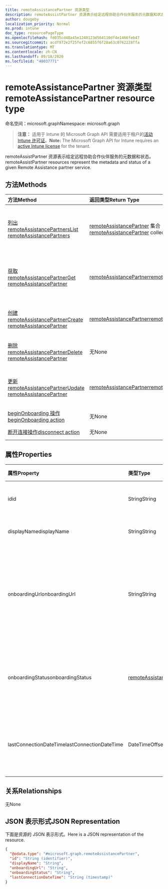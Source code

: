 ```yaml
---
title: remoteAssistancePartner 资源类型
description: remoteAssistPartner 资源表示给定远程协助合作伙伴服务的元数据和状态。
author: dougeby
localization_priority: Normal
ms.prod: intune
doc_type: resourcePageType
ms.openlocfilehash: fd035cd48a45e1240123d564110df4e1466feb47
ms.sourcegitcommit: acdf972e2f25fef2c6855f6f28a63c0762228ffa
ms.translationtype: MT
ms.contentlocale: zh-CN
ms.lasthandoff: 09/18/2020
ms.locfileid: "48037771"
---
```

# <a name="remoteassistancepartner-resource-type"></a><span data-ttu-id="46e44-103">remoteAssistancePartner 资源类型</span><span class="sxs-lookup"><span data-stu-id="46e44-103">remoteAssistancePartner resource type</span></span>

<span data-ttu-id="46e44-104">命名空间：microsoft.graph</span><span class="sxs-lookup"><span data-stu-id="46e44-104">Namespace: microsoft.graph</span></span>

> <span data-ttu-id="46e44-105">**注意：** 适用于 Intune 的 Microsoft Graph API 需要适用于租户的[活动 Intune 许可证](https://go.microsoft.com/fwlink/?linkid=839381)。</span><span class="sxs-lookup"><span data-stu-id="46e44-105">**Note:** The Microsoft Graph API for Intune requires an [active Intune license](https://go.microsoft.com/fwlink/?linkid=839381) for the tenant.</span></span>

<span data-ttu-id="46e44-106">remoteAssistPartner 资源表示给定远程协助合作伙伴服务的元数据和状态。</span><span class="sxs-lookup"><span data-stu-id="46e44-106">remoteAssistPartner resources represent the metadata and status of a given Remote Assistance partner service.</span></span>

## <a name="methods"></a><span data-ttu-id="46e44-107">方法</span><span class="sxs-lookup"><span data-stu-id="46e44-107">Methods</span></span>
|<span data-ttu-id="46e44-108">方法</span><span class="sxs-lookup"><span data-stu-id="46e44-108">Method</span></span>|<span data-ttu-id="46e44-109">返回类型</span><span class="sxs-lookup"><span data-stu-id="46e44-109">Return Type</span></span>|<span data-ttu-id="46e44-110">说明</span><span class="sxs-lookup"><span data-stu-id="46e44-110">Description</span></span>|
|:---|:---|:---|
|[<span data-ttu-id="46e44-111">列出 remoteAssistancePartners</span><span class="sxs-lookup"><span data-stu-id="46e44-111">List remoteAssistancePartners</span></span>](../api/intune-remoteassistance-remoteassistancepartner-list.md)|<span data-ttu-id="46e44-112">[remoteAssistancePartner](../resources/intune-remoteassistance-remoteassistancepartner.md) 集合</span><span class="sxs-lookup"><span data-stu-id="46e44-112">[remoteAssistancePartner](../resources/intune-remoteassistance-remoteassistancepartner.md) collection</span></span>|<span data-ttu-id="46e44-113">列出 [remoteAssistancePartner](../resources/intune-remoteassistance-remoteassistancepartner.md) 对象的属性和关系。</span><span class="sxs-lookup"><span data-stu-id="46e44-113">List properties and relationships of the [remoteAssistancePartner](../resources/intune-remoteassistance-remoteassistancepartner.md) objects.</span></span>|
|[<span data-ttu-id="46e44-114">获取 remoteAssistancePartner</span><span class="sxs-lookup"><span data-stu-id="46e44-114">Get remoteAssistancePartner</span></span>](../api/intune-remoteassistance-remoteassistancepartner-get.md)|[<span data-ttu-id="46e44-115">remoteAssistancePartner</span><span class="sxs-lookup"><span data-stu-id="46e44-115">remoteAssistancePartner</span></span>](../resources/intune-remoteassistance-remoteassistancepartner.md)|<span data-ttu-id="46e44-116">读取 [remoteAssistancePartner](../resources/intune-remoteassistance-remoteassistancepartner.md) 对象的属性和关系。</span><span class="sxs-lookup"><span data-stu-id="46e44-116">Read properties and relationships of the [remoteAssistancePartner](../resources/intune-remoteassistance-remoteassistancepartner.md) object.</span></span>|
|[<span data-ttu-id="46e44-117">创建 remoteAssistancePartner</span><span class="sxs-lookup"><span data-stu-id="46e44-117">Create remoteAssistancePartner</span></span>](../api/intune-remoteassistance-remoteassistancepartner-create.md)|[<span data-ttu-id="46e44-118">remoteAssistancePartner</span><span class="sxs-lookup"><span data-stu-id="46e44-118">remoteAssistancePartner</span></span>](../resources/intune-remoteassistance-remoteassistancepartner.md)|<span data-ttu-id="46e44-119">创建新的 [remoteAssistancePartner](../resources/intune-remoteassistance-remoteassistancepartner.md) 对象。</span><span class="sxs-lookup"><span data-stu-id="46e44-119">Create a new [remoteAssistancePartner](../resources/intune-remoteassistance-remoteassistancepartner.md) object.</span></span>|
|[<span data-ttu-id="46e44-120">删除 remoteAssistancePartner</span><span class="sxs-lookup"><span data-stu-id="46e44-120">Delete remoteAssistancePartner</span></span>](../api/intune-remoteassistance-remoteassistancepartner-delete.md)|<span data-ttu-id="46e44-121">无</span><span class="sxs-lookup"><span data-stu-id="46e44-121">None</span></span>|<span data-ttu-id="46e44-122">删除 [remoteAssistancePartner](../resources/intune-remoteassistance-remoteassistancepartner.md)。</span><span class="sxs-lookup"><span data-stu-id="46e44-122">Deletes a [remoteAssistancePartner](../resources/intune-remoteassistance-remoteassistancepartner.md).</span></span>|
|[<span data-ttu-id="46e44-123">更新 remoteAssistancePartner</span><span class="sxs-lookup"><span data-stu-id="46e44-123">Update remoteAssistancePartner</span></span>](../api/intune-remoteassistance-remoteassistancepartner-update.md)|[<span data-ttu-id="46e44-124">remoteAssistancePartner</span><span class="sxs-lookup"><span data-stu-id="46e44-124">remoteAssistancePartner</span></span>](../resources/intune-remoteassistance-remoteassistancepartner.md)|<span data-ttu-id="46e44-125">更新 [remoteAssistancePartner](../resources/intune-remoteassistance-remoteassistancepartner.md) 对象的属性。</span><span class="sxs-lookup"><span data-stu-id="46e44-125">Update the properties of a [remoteAssistancePartner](../resources/intune-remoteassistance-remoteassistancepartner.md) object.</span></span>|
|[<span data-ttu-id="46e44-126">beginOnboarding 操作</span><span class="sxs-lookup"><span data-stu-id="46e44-126">beginOnboarding action</span></span>](../api/intune-remoteassistance-remoteassistancepartner-beginonboarding.md)|<span data-ttu-id="46e44-127">无</span><span class="sxs-lookup"><span data-stu-id="46e44-127">None</span></span>|<span data-ttu-id="46e44-128">尚未记录</span><span class="sxs-lookup"><span data-stu-id="46e44-128">Not yet documented</span></span>|
|[<span data-ttu-id="46e44-129">断开连接操作</span><span class="sxs-lookup"><span data-stu-id="46e44-129">disconnect action</span></span>](../api/intune-remoteassistance-remoteassistancepartner-disconnect.md)|<span data-ttu-id="46e44-130">无</span><span class="sxs-lookup"><span data-stu-id="46e44-130">None</span></span>|<span data-ttu-id="46e44-131">尚未记录</span><span class="sxs-lookup"><span data-stu-id="46e44-131">Not yet documented</span></span>|

## <a name="properties"></a><span data-ttu-id="46e44-132">属性</span><span class="sxs-lookup"><span data-stu-id="46e44-132">Properties</span></span>
|<span data-ttu-id="46e44-133">属性</span><span class="sxs-lookup"><span data-stu-id="46e44-133">Property</span></span>|<span data-ttu-id="46e44-134">类型</span><span class="sxs-lookup"><span data-stu-id="46e44-134">Type</span></span>|<span data-ttu-id="46e44-135">说明</span><span class="sxs-lookup"><span data-stu-id="46e44-135">Description</span></span>|
|:---|:---|:---|
|<span data-ttu-id="46e44-136">id</span><span class="sxs-lookup"><span data-stu-id="46e44-136">id</span></span>|<span data-ttu-id="46e44-137">String</span><span class="sxs-lookup"><span data-stu-id="46e44-137">String</span></span>|<span data-ttu-id="46e44-138">合作伙伴的唯一标识符。</span><span class="sxs-lookup"><span data-stu-id="46e44-138">Unique identifier of the partner.</span></span>|
|<span data-ttu-id="46e44-139">displayName</span><span class="sxs-lookup"><span data-stu-id="46e44-139">displayName</span></span>|<span data-ttu-id="46e44-140">String</span><span class="sxs-lookup"><span data-stu-id="46e44-140">String</span></span>|<span data-ttu-id="46e44-141">合作伙伴的显示名称。</span><span class="sxs-lookup"><span data-stu-id="46e44-141">Display name of the partner.</span></span>|
|<span data-ttu-id="46e44-142">onboardingUrl</span><span class="sxs-lookup"><span data-stu-id="46e44-142">onboardingUrl</span></span>|<span data-ttu-id="46e44-143">String</span><span class="sxs-lookup"><span data-stu-id="46e44-143">String</span></span>|<span data-ttu-id="46e44-144">合作伙伴的载入门户的 URL，其中管理员可以配置其远程协助服务。</span><span class="sxs-lookup"><span data-stu-id="46e44-144">URL of the partner's onboarding portal, where an administrator can configure their Remote Assistance service.</span></span>|
|<span data-ttu-id="46e44-145">onboardingStatus</span><span class="sxs-lookup"><span data-stu-id="46e44-145">onboardingStatus</span></span>|[<span data-ttu-id="46e44-146">remoteAssistanceOnboardingStatus</span><span class="sxs-lookup"><span data-stu-id="46e44-146">remoteAssistanceOnboardingStatus</span></span>](../resources/intune-remoteassistance-remoteassistanceonboardingstatus.md)|<span data-ttu-id="46e44-147">待定.</span><span class="sxs-lookup"><span data-stu-id="46e44-147">TBD.</span></span> <span data-ttu-id="46e44-148">可取值为：`notOnboarded`、`onboarding`、`onboarded`。</span><span class="sxs-lookup"><span data-stu-id="46e44-148">Possible values are: `notOnboarded`, `onboarding`, `onboarded`.</span></span>|
|<span data-ttu-id="46e44-149">lastConnectionDateTime</span><span class="sxs-lookup"><span data-stu-id="46e44-149">lastConnectionDateTime</span></span>|<span data-ttu-id="46e44-150">DateTimeOffset</span><span class="sxs-lookup"><span data-stu-id="46e44-150">DateTimeOffset</span></span>|<span data-ttu-id="46e44-151">TEM 合作伙伴发送到 Intune 的上一个请求的时间戳。</span><span class="sxs-lookup"><span data-stu-id="46e44-151">Timestamp of the last request sent to Intune by the TEM partner.</span></span>|

## <a name="relationships"></a><span data-ttu-id="46e44-152">关系</span><span class="sxs-lookup"><span data-stu-id="46e44-152">Relationships</span></span>
<span data-ttu-id="46e44-153">无</span><span class="sxs-lookup"><span data-stu-id="46e44-153">None</span></span>

## <a name="json-representation"></a><span data-ttu-id="46e44-154">JSON 表示形式</span><span class="sxs-lookup"><span data-stu-id="46e44-154">JSON Representation</span></span>
<span data-ttu-id="46e44-155">下面是资源的 JSON 表示形式。</span><span class="sxs-lookup"><span data-stu-id="46e44-155">Here is a JSON representation of the resource.</span></span>
<!-- {
  "blockType": "resource",
  "keyProperty": "id",
  "@odata.type": "microsoft.graph.remoteAssistancePartner"
}
-->
``` json
{
  "@odata.type": "#microsoft.graph.remoteAssistancePartner",
  "id": "String (identifier)",
  "displayName": "String",
  "onboardingUrl": "String",
  "onboardingStatus": "String",
  "lastConnectionDateTime": "String (timestamp)"
}
```









